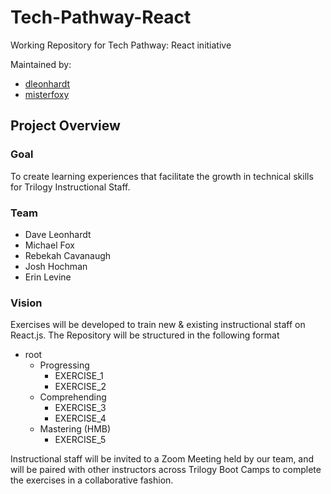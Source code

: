# Tech-Pathway-React
Working Repository for Tech Pathway: React initiative 

Maintained by: 
- [dleonhardt](https://github.com/dleonhardt)
- [misterfoxy](https://github.com/misterfoxy)

## Project Overview

### Goal 

To create learning experiences that facilitate the growth in technical skills for Trilogy Instructional Staff. 

### Team

- Dave Leonhardt
- Michael Fox
- Rebekah Cavanaugh
- Josh Hochman
- Erin Levine

### Vision

Exercises will be developed to train new & existing instructional staff on React.js. The Repository will be structured in the following format

- root
    - Progressing
        - EXERCISE_1
        - EXERCISE_2
    - Comprehending
        - EXERCISE_3
        - EXERCISE_4
    - Mastering (HMB)
        - EXERCISE_5

Instructional staff will be invited to a Zoom Meeting held by our team, and will be paired with other instructors across Trilogy Boot Camps to complete the exercises in a collaborative fashion.
